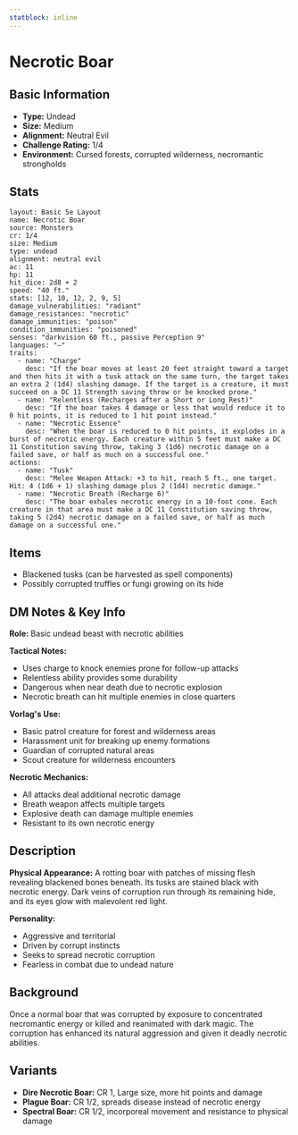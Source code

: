 ```yaml
---
statblock: inline
---
```


# Necrotic Boar

## Basic Information
- **Type:** Undead
- **Size:** Medium
- **Alignment:** Neutral Evil
- **Challenge Rating:** 1/4
- **Environment:** Cursed forests, corrupted wilderness, necromantic strongholds

## Stats
```statblock
layout: Basic 5e Layout
name: Necrotic Boar
source: Monsters
cr: 1/4
size: Medium
type: undead
alignment: neutral evil
ac: 11
hp: 11
hit_dice: 2d8 + 2
speed: "40 ft."
stats: [12, 10, 12, 2, 9, 5]
damage_vulnerabilities: "radiant"
damage_resistances: "necrotic"
damage_immunities: "poison"
condition_immunities: "poisoned"
senses: "darkvision 60 ft., passive Perception 9"
languages: "—"
traits:
  - name: "Charge"
    desc: "If the boar moves at least 20 feet straight toward a target and then hits it with a tusk attack on the same turn, the target takes an extra 2 (1d4) slashing damage. If the target is a creature, it must succeed on a DC 11 Strength saving throw or be knocked prone."
  - name: "Relentless (Recharges after a Short or Long Rest)"
    desc: "If the boar takes 4 damage or less that would reduce it to 0 hit points, it is reduced to 1 hit point instead."
  - name: "Necrotic Essence"
    desc: "When the boar is reduced to 0 hit points, it explodes in a burst of necrotic energy. Each creature within 5 feet must make a DC 11 Constitution saving throw, taking 3 (1d6) necrotic damage on a failed save, or half as much on a successful one."
actions:
  - name: "Tusk"
    desc: "Melee Weapon Attack: +3 to hit, reach 5 ft., one target. Hit: 4 (1d6 + 1) slashing damage plus 2 (1d4) necrotic damage."
  - name: "Necrotic Breath (Recharge 6)"
    desc: "The boar exhales necrotic energy in a 10-foot cone. Each creature in that area must make a DC 11 Constitution saving throw, taking 5 (2d4) necrotic damage on a failed save, or half as much damage on a successful one."
```

## Items
- Blackened tusks (can be harvested as spell components)
- Possibly corrupted truffles or fungi growing on its hide

## DM Notes & Key Info
**Role:** Basic undead beast with necrotic abilities

**Tactical Notes:**
- Uses charge to knock enemies prone for follow-up attacks
- Relentless ability provides some durability
- Dangerous when near death due to necrotic explosion
- Necrotic breath can hit multiple enemies in close quarters

**Vorlag's Use:**
- Basic patrol creature for forest and wilderness areas
- Harassment unit for breaking up enemy formations
- Guardian of corrupted natural areas
- Scout creature for wilderness encounters

**Necrotic Mechanics:**
- All attacks deal additional necrotic damage
- Breath weapon affects multiple targets
- Explosive death can damage multiple enemies
- Resistant to its own necrotic energy

## Description
**Physical Appearance:**
A rotting boar with patches of missing flesh revealing blackened bones beneath. Its tusks are stained black with necrotic energy. Dark veins of corruption run through its remaining hide, and its eyes glow with malevolent red light.

**Personality:**
- Aggressive and territorial
- Driven by corrupt instincts
- Seeks to spread necrotic corruption
- Fearless in combat due to undead nature

## Background
Once a normal boar that was corrupted by exposure to concentrated necromantic energy or killed and reanimated with dark magic. The corruption has enhanced its natural aggression and given it deadly necrotic abilities.

## Variants
- **Dire Necrotic Boar:** CR 1, Large size, more hit points and damage
- **Plague Boar:** CR 1/2, spreads disease instead of necrotic energy
- **Spectral Boar:** CR 1/2, incorporeal movement and resistance to physical damage